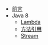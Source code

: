 * [前言](README.md)
* Java 8
  - [Lambda](java8/lambda.md)
  - [方法引用](java8/方法引用.md)
  - [Stream](java8/stream.md)

